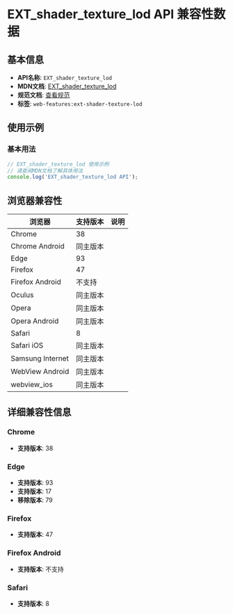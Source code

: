 # EXT_shader_texture_lod API 兼容性数据

## 基本信息

- **API名称**: `EXT_shader_texture_lod`
- **MDN文档**: [EXT_shader_texture_lod](https://developer.mozilla.org/docs/Web/API/EXT_shader_texture_lod)
- **规范文档**: [查看规范](https://registry.khronos.org/webgl/extensions/EXT_shader_texture_lod/)
- **标签**: `web-features:ext-shader-texture-lod`

## 使用示例

### 基本用法

```javascript
// EXT_shader_texture_lod 使用示例
// 请查阅MDN文档了解具体用法
console.log('EXT_shader_texture_lod API');
```

## 浏览器兼容性

| 浏览器 | 支持版本 | 说明 |
|--------|----------|------|
| Chrome | 38 |  |
| Chrome Android | 同主版本 |  |
| Edge | 93 |  |
| Firefox | 47 |  |
| Firefox Android | 不支持 |  |
| Oculus | 同主版本 |  |
| Opera | 同主版本 |  |
| Opera Android | 同主版本 |  |
| Safari | 8 |  |
| Safari iOS | 同主版本 |  |
| Samsung Internet | 同主版本 |  |
| WebView Android | 同主版本 |  |
| webview_ios | 同主版本 |  |

## 详细兼容性信息

### Chrome

- **支持版本**: 38

### Edge

- **支持版本**: 93
- **支持版本**: 17
- **移除版本**: 79

### Firefox

- **支持版本**: 47

### Firefox Android

- **支持版本**: 不支持

### Safari

- **支持版本**: 8

